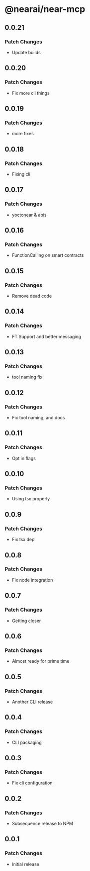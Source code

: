 # @nearai/near-mcp

## 0.0.21

### Patch Changes

- Update builds

## 0.0.20

### Patch Changes

- Fix more cli things

## 0.0.19

### Patch Changes

- more fixes

## 0.0.18

### Patch Changes

- Fixing cli

## 0.0.17

### Patch Changes

- yoctonear & abis

## 0.0.16

### Patch Changes

- FunctionCalling on smart contracts

## 0.0.15

### Patch Changes

- Remove dead code

## 0.0.14

### Patch Changes

- FT Support and better messaging

## 0.0.13

### Patch Changes

- tool naming fix

## 0.0.12

### Patch Changes

- Fix tool naming, and docs

## 0.0.11

### Patch Changes

- Opt in flags

## 0.0.10

### Patch Changes

- Using tsx properly

## 0.0.9

### Patch Changes

- Fix tsx dep

## 0.0.8

### Patch Changes

- Fix node integration

## 0.0.7

### Patch Changes

- Getting closer

## 0.0.6

### Patch Changes

- Almost ready for prime time

## 0.0.5

### Patch Changes

- Another CLI release

## 0.0.4

### Patch Changes

- CLI packaging

## 0.0.3

### Patch Changes

- Fix cli configuration

## 0.0.2

### Patch Changes

- Subsequence release to NPM

## 0.0.1

### Patch Changes

- Initial release
